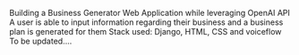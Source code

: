 Building a Business Generator Web Application while leveraging OpenAI API
A user is able to input information regarding their business and a business plan is generated for them
Stack used: Django, HTML, CSS and voiceflow
To be updated....
